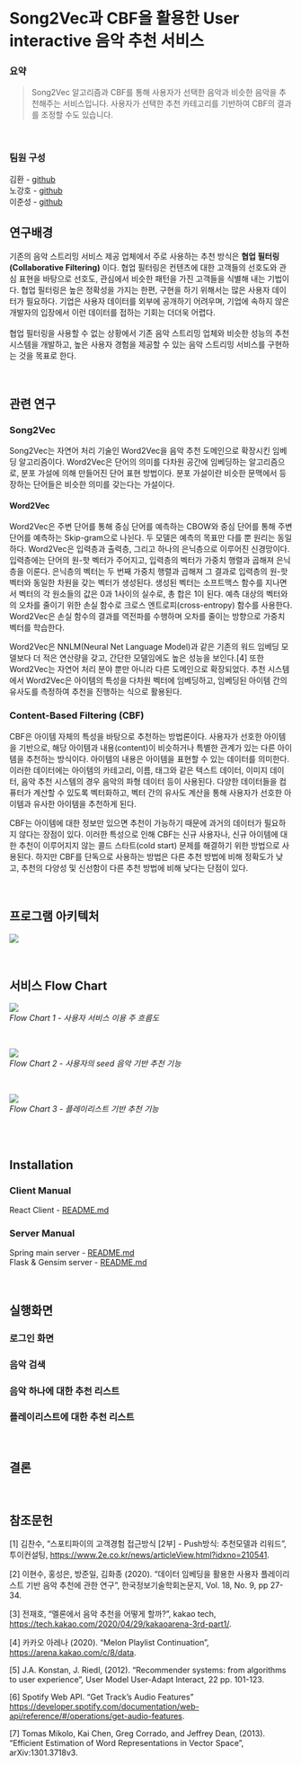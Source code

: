 # Song2Vec과 CBF을 활용한 User interactive 음악 추천 서비스


### 요약
> Song2Vec 알고리즘과 CBF를 통해 사용자가 선택한 음악과 비슷한 음악을 추천해주는 서비스입니다.
> 사용자가 선택한 추천 카테고리를 기반하여 CBF의 결과를 조정할 수도 있습니다.

<br/>

### 팀원 구성

김환 - [github](https://github.com/hwankim123)  
노강호 - [github](https://github.com/kangho-Noh)  
이준성 - [github](https://github.com/JoMars0722)



## 연구배경
 기존의 음악 스트리밍 서비스 제공 업체에서 주로 사용하는 추천 방식은 **협업 필터링(Collaborative Filtering)** 이다. 협업 필터링은 컨텐츠에 대한 고객들의 선호도와 관심 표현을 바탕으로 선호도, 관심에서 비슷한 패턴을 가진 고객들을 식별해 내는 기법이다. 협업 필터링은 높은 정확성을 가지는 한편, 구현을 하기 위해서는 많은 사용자 데이터가 필요하다. 기업은 사용자 데이터를 외부에 공개하기 어려우며, 기업에 속하지 않은 개발자의 입장에서 이런 데이터를 접하는 기회는 더더욱 어렵다.  
<br>
협업 필터링을 사용할 수 없는 상황에서 기존 음악 스트리밍 업체와 비슷한 성능의 추천 시스템을 개발하고, 높은 사용자 경험을 제공할 수 있는 음악 스트리밍 서비스를 구현하는 것을 목표로 한다.

<br/>


## 관련 연구
### Song2Vec
Song2Vec는 자연어 처리 기술인 Word2Vec을 음악 추천 도메인으로 확장시킨 임베딩 알고리즘이다. Word2Vec은 단어의 의미를 다차원 공간에 임베딩하는 알고리즘으로, 분포 가설에 의해 만들어진 단어 표현 방법이다. 분포 가설이란 비슷한 문맥에서 등장하는 단어들은 비슷한 의미를 갖는다는 가설이다.  
  

#### Word2Vec
Word2Vec은 주변 단어를 통해 중심 단어를 예측하는 CBOW와 중심 단어를 통해 주변 단어를 예측하는 Skip-gram으로 나뉜다. 두 모델은 예측의 목표만 다를 뿐 원리는 동일하다. Word2Vec은 입력층과 출력층, 그리고 하나의 은닉층으로 이루어진 신경망이다. 입력층에는 단어의 원-핫 벡터가 주어지고, 입력층의 벡터가 가중치 행렬과 곱해져 은닉층을 이룬다. 은닉층의 벡터는 두 번째 가중치 행렬과 곱해져 그 결과로 입력층의 원-핫 벡터와 동일한 차원을 갖는 벡터가 생성된다. 생성된 벡터는 소프트맥스 함수를 지나면서 벡터의 각 원소들의 값은 0과 1사이의 실수로, 총 합은 1이 된다. 예측 대상의 벡터와의 오차를 줄이기 위한 손실 함수로 크로스 엔트로피(cross-entropy) 함수를 사용한다. Word2Vec은 손실 함수의 결과를 역전파를 수행하며 오차를 줄이는 방향으로 가중치 벡터를 학습한다.  
  
Word2Vec은 NNLM(Neural Net Language Model)과 같은 기존의 워드 임베딩 모델보다 더 적은 연산량을 갖고, 간단한 모델임에도 높은 성능을 보인다.[4] 또한 Word2Vec는 자연어 처리 분야 뿐만 아니라 다른 도메인으로 확장되었다. 추천 시스템에서 Word2Vec은 아이템의 특성을 다차원 벡터에 임베딩하고, 임베딩된 아이템 간의 유사도를 측정하여 추천을 진행하는 식으로 활용된다.



### Content-Based Filtering (CBF)
CBF은 아이템 자체의 특성을 바탕으로 추천하는 방법론이다. 사용자가 선호한 아이템을 기반으로, 해당 아이템과 내용(content)이 비슷하거나 특별한 관계가 있는 다른 아이템을 추천하는 방식이다. 아이템의 내용은 아이템을 표현할 수 있는 데이터를 의미한다. 이러한 데이터에는 아이템의 카테고리, 이름, 태그와 같은 텍스트 데이터, 이미지 데이터, 음악 추천 시스템의 경우 음악의 파형 데이터 등이 사용된다. 다양한 데이터들을 컴퓨터가 계산할 수 있도록 벡터화하고, 벡터 간의 유사도 계산을 통해 사용자가 선호한 아이템과 유사한 아이템을 추천하게 된다.  
  
CBF는 아이템에 대한 정보만 있으면 추천이 가능하기 때문에 과거의 데이터가 필요하지 않다는 장점이 있다. 이러한 특성으로 인해 CBF는 신규 사용자나, 신규 아이템에 대한 추천이 이루어지지 않는 콜드 스타트(cold start) 문제를 해결하기 위한 방법으로 사용된다. 하지만 CBF를 단독으로 사용하는 방법은 다른 추천 방법에 비해 정확도가 낮고, 추천의 다양성 및 신선함이 다른 추천 방법에 비해 낮다는 단점이 있다.

<br/>


## 프로그램 아키텍처
![](https://user-images.githubusercontent.com/43146778/173767106-7831a2d0-770e-44ff-ab86-7efdb84ebe42.png)


<br/>


## 서비스 Flow Chart

![](https://user-images.githubusercontent.com/43146778/173764119-d6fb040f-714a-47d2-a494-2317fb4ffa3d.png)  
*Flow Chart 1 - 사용자 서비스 이용 주 흐름도*

<br/>

![](https://user-images.githubusercontent.com/43146778/173761715-b09d42c4-c249-4a8c-94f6-7d051725505e.png)  
*Flow Chart 2 - 사용자의 seed 음악 기반 추천 기능*

<br/>

![](https://user-images.githubusercontent.com/43146778/173761978-3554e288-1e20-42a1-8dda-7135bc885d6f.png)  
*Flow Chart 3 - 플레이리스트 기반 추천 기능*

<br/>

<br/>


## Installation
### Client Manual
React Client - [README.md]()

### Server Manual
Spring main server  - [README.md](https://github.com/capstone-cheer/music-recommendation-service/blob/main/back/music/README.md)  
Flask & Gensim server -  [README.md]()  

<br/>


## 실행화면


### 로그인 화면
### 음악 검색
### 음악 하나에 대한 추천 리스트
### 플레이리스트에 대한 추천 리스트



<br/>


## 결론

<br/>


## 참조문헌
[1] 김찬수, “스포티파이의 고객경험 접근방식 [2부] - Push방식: 추천모델과 리워드”, 투이컨설팅,  https://www.2e.co.kr/news/articleView.html?idxno=210541. 
  
[2] 이현수, 홍성은, 방준일, 김화종 (2020). “데이터 임베딩을 활용한 사용자 플레이리스트 기반 음악 추천에 관한 연구”, 한국정보기술학회논문지, Vol. 18, No. 9, pp 27-34.
  
[3] 전재호, “멜론에서 음악 추천을 어떻게 할까?”, kakao tech, https://tech.kakao.com/2020/04/29/kakaoarena-3rd-part1/.
  
[4] 카카오 아레나 (2020). “Melon Playlist Continuation”, https://arena.kakao.com/c/8/data.  
  
[5] J.A. Konstan, J. Riedl, (2012). “Recommender systems: from algorithms to user experience”, User Model User-Adapt Interact, 22 pp. 101-123.  
  
[6] Spotify Web API. “Get Track’s Audio Features” https://developer.spotify.com/documentation/web-api/reference/#/operations/get-audio-features.  

[7] Tomas Mikolo, Kai Chen, Greg Corrado, and Jeffrey Dean, (2013). “Efficient Estimation of Word Representations in Vector Space”, arXiv:1301.3718v3.   